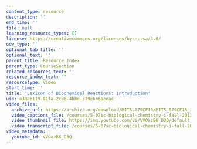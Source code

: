 ```yaml
---
content_type: resource
description: ''
end_time: ''
file: null
learning_resource_types: []
license: https://creativecommons.org/licenses/by-nc-sa/4.0/
ocw_type: ''
optional_tab_title: ''
optional_text: ''
parent_title: Resource Index
parent_type: CourseSection
related_resources_text: ''
resource_index_text: ''
resourcetype: Video
start_time: ''
title: 'Lexicon of Biochemical Reactions: Introduction'
uid: a388b119-81fa-2c06-4bbd-329e6b6aeeac
video_files:
  archive_url: https://archive.org/download/MIT5.07SCF13/MIT5_07SCF13_JoAnne_Intro_300k.mp4
  video_captions_file: /courses/5-07sc-biological-chemistry-i-fall-2013/d456924e7385594f86dd9b1f2b4d9942_VVOazB6_D3Q.vtt
  video_thumbnail_file: https://img.youtube.com/vi/VVOazB6_D3Q/default.jpg
  video_transcript_file: /courses/5-07sc-biological-chemistry-i-fall-2013/08ddff58982a358364f655d1ee875ece_VVOazB6_D3Q.pdf
video_metadata:
  youtube_id: VVOazB6_D3Q
---
```

